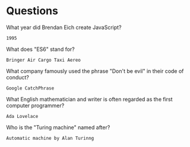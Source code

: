 # Questions

What year did Brendan Eich create JavaScript?

```
1995
```

What does "ES6" stand for?

```
Bringer Air Cargo Taxi Aereo
```

What company famously used the phrase "Don't be evil" in their code of conduct?

```
Google CatchPhrase
```

What English mathematician and writer is often regarded as the first computer programmer?

```
Ada Lovelace
```

Who is the "Turing machine" named after?

```
Automatic machine by Alan Turinng
```
